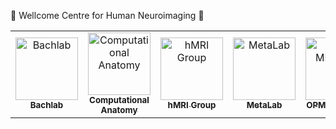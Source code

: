 :wave: Wellcome Centre for Human Neuroimaging :wave:

<table>
  <tbody>
    <tr>
      <td align="center"><a href="https://github.com/bachlab"><img src="https://avatars.githubusercontent.com/u/52697529?v=4?s=100" width="100px;" alt="Bachlab"/><br /><sub><b>Bachlab</b></sub></a></td>
      <td align="center"><a href="https://github.com/WTCN-computational-anatomy-group/"><img src="https://avatars.githubusercontent.com/u/30696855?v=4?s=100" width="100px;" alt="Computational Anatomy"/><br /><sub><b>Computational Anatomy</b></sub></a></td>
      <td align="center"><a href="https://github.com/hMRI-group"><img src="https://avatars.githubusercontent.com/u/44682335?v=4?s=100" width="100px;" alt="hMRI Group"/><br /><sub><b>hMRI Group</b></sub></a></td>
      <td align="center"><a href="https://github.com/metacoglab"><img src="https://avatars.githubusercontent.com/u/15927515?v=4?s=100" width="100px;" alt="MetaLab"/><br /><sub><b>MetaLab</b></sub></a></td>
      <td align="center"><a href="https://github.com/FIL-OPMEG/"><img src="https://avatars.githubusercontent.com/u/61747349?v=4?s=100" width="100px;" alt="OPM-MEG Lab"/><br /><sub><b>OPM-MEG Lab</b></sub></a></td>
      <td align="center"><a href="https://github.com/FIL-Physics"><img src="https://avatars.githubusercontent.com/u/18737298?v=4?s=100" width="100px;" alt="Physics"/><br /><sub><b>Physics</b></sub></a></td>
      <td align="center"><a href="https://github.com/spm"><img src="https://avatars.githubusercontent.com/u/14014701?v=4?s=100" width="100px;" alt="SPM"/><br /><sub><b>SPM</b></sub></a></td>
    </tr>
  </tbody>
</table>
